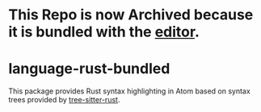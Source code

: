 # This Repo is now Archived because it is bundled with the [editor](https://github.com/pulsar-edit/pulsar/tree/master/packages#core-packages).

# language-rust-bundled

This package provides Rust syntax highlighting in Atom based on syntax trees provided by [tree-sitter-rust](https://github.com/tree-sitter/tree-sitter-rust).

